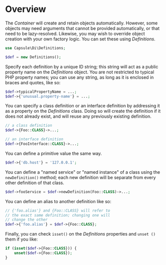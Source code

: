 # Overview

The _Container_ will create and retain objects automatically. However, some
objects may need arguments that cannot be provided automatically, or that need
to be lazy-resolved. Likewise, you may wish to override object creation with
your own factory logic. You can set these using _Definitions_.

```php
use Capsule\Di\Definitions;

$def = new Definitions();
```

Specify each definition by a unique ID string; this string will act as a public
property name on the _Definitions_ object. You are not restricted to typical
PHP property names; you can use any string, as long as it is enclosed in braces
and quotes, like so:

```php
$def->typicalPropertyName = ...;
$def->{'unusual.property-name'} = ...;
```

You can specify a class definition or an interface definition by addressing it
as a property on the _Definitions_ class. Doing so will create the definition
if it does not already exist, and will reuse any previously existing
definition.

```php
// a class definition
$def->{Foo::CLASS}->...;

// an interface definition
$def->{FooInterface::CLASS}->...;
```

You can define a primitive value the same way.

```php
$def->{'db.host'} = '127.0.0.1';
```

You can define a "named service" or "named instance" of a class using the
`newDefinition()` method; each new definition will be separate from every other
definition of that class.

```php
$def->fooService = $def->newDefinition(Foo::CLASS)->...;
```

You can define an alias to another definition like so:

```php
// {'foo.alias'} and {Foo::CLASS} will refer to
// the exact same definition; changing one will
// change the other
$def->{'foo.alias'} = $def->{Foo::CLASS};
```

Finally, you can check `isset()` on the _Definitions_ properties and `unset
()` them if you like:

```php
if (isset($def->{Foo::CLASS})) {
    unset($def->{Foo::CLASS});
}
```
